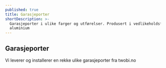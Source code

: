 ```yaml
---
published: true
title: Garasjeporter
shortDescription: >-
  Garasjeporter i ulike farger og utførelser. Produsert i vedlikeholdsfritt
  aluminium
---
```

## Garasjeporter

Vi leverer og installerer en rekke ulike garasjeporter fra twobi.no